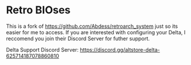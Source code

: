# Retro BIOses
This is a fork of https://github.com/Abdess/retroarch_system just so its easier for me to access.
If you are interested with configuring your Delta, I reccomend you join their Discord Server for futher support.

Delta Support Discord Server: https://discord.gg/altstore-delta-625714187078860810
